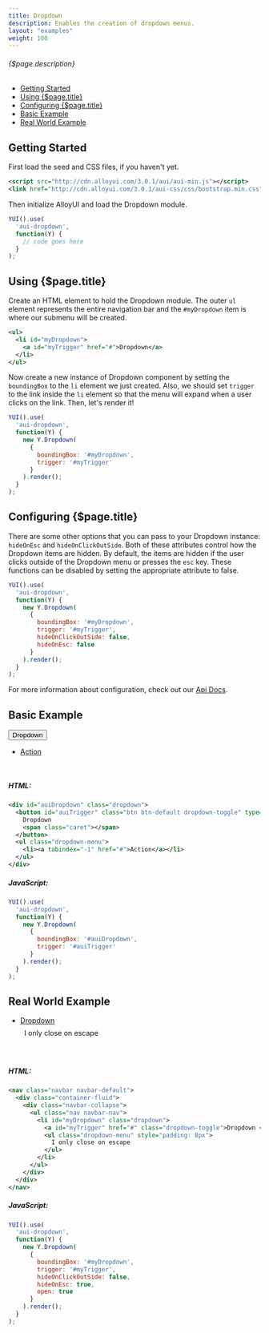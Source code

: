 ```yaml
---
title: Dropdown
description: Enables the creation of dropdown menus.
layout: "examples"
weight: 100
---
```


###### {$page.description}

- [Getting Started](#1)
- [Using {$page.title}](#2)
- [Configuring {$page.title}](#3)
- [Basic Example](#4)
- [Real World Example](#5)

<article id="1">

## Getting Started

First load the seed and CSS files, if you haven't yet.

```xml
<script src="http://cdn.alloyui.com/3.0.1/aui/aui-min.js"></script>
<link href="http://cdn.alloyui.com/3.0.1/aui-css/css/bootstrap.min.css" rel="stylesheet"></link>
```

Then initialize AlloyUI and load the Dropdown module.

```javascript
YUI().use(
  'aui-dropdown',
  function(Y) {
    // code goes here
  }
);
```

</article>

<article id="2">

## Using {$page.title}

Create an HTML element to hold the Dropdown module. The outer `ul` element represents the entire navigation bar and the `#myDropdown` item is where our submenu will be created.

```xml
<ul>
  <li id="myDropdown">
    <a id="myTrigger" href="#">Dropdown</a>
  </li>
</ul>
```

Now create a new instance of Dropdown component by setting the `boundingBox` to the `li` element we just created. Also, we should set `trigger` to the link inside the `li` element so that the menu will expand when a user clicks on the link. Then, let's render it!

```javascript
YUI().use(
  'aui-dropdown',
  function(Y) {
    new Y.Dropdown(
      {
        boundingBox: '#myDropdown',
        trigger: '#myTrigger'
      }
    ).render();
  }
);
```

</article>


<article id="3">

## Configuring {$page.title}

There are some other options that you can pass to your Dropdown instance: `hideOnEsc` and `hideOnClickOutSide`. Both of these attributes control how the Dropdown items are hidden. By default, the items are hidden if the user clicks outside of the Dropdown menu or presses the `esc` key. These functions can be disabled by setting the appropriate attribute to false.

```javascript
YUI().use(
  'aui-dropdown',
  function(Y) {
    new Y.Dropdown(
      {
        boundingBox: '#myDropdown',
        trigger: '#myTrigger',
        hideOnClickOutSide: false,
        hideOnEsc: false
      }
    ).render();
  }
);
```

<div class="alert alert-success">
For more information about configuration, check out our <a href="http://alloyui.com/api/modules/aui-dropdown.html" target="_blank"> Api Docs</a>.
</div>

</article>

<article id="4">

## Basic Example

<div id="auiDropdown" class="dropdown">
  <button id="auiTrigger" class="btn btn-default dropdown-toggle" type="button">
    Dropdown
    <span class="caret"></span>
  </button>
  <ul class="dropdown-menu">
    <li><a tabindex="-1" href="#">Action</a></li>
  </ul>
</div>

<script type="text/javascript">
{literal}
  YUI().use(
    'aui-dropdown',
    function(Y) {
      new Y.Dropdown(
        {
          boundingBox: '#auiDropdown',
          trigger: '#auiTrigger'
        }
      ).render();
    }
  );
{/literal}
</script>
<br>

##### HTML:
```xml
<div id="auiDropdown" class="dropdown">
  <button id="auiTrigger" class="btn btn-default dropdown-toggle" type="button">
    Dropdown
    <span class="caret"></span>
  </button>
  <ul class="dropdown-menu">
    <li><a tabindex="-1" href="#">Action</a></li>
  </ul>
</div>
```

##### JavaScript:
```javascript
YUI().use(
  'aui-dropdown',
  function(Y) {
    new Y.Dropdown(
      {
        boundingBox: '#auiDropdown',
        trigger: '#auiTrigger'
      }
    ).render();
  }
);
```

</article>

<article id="5">

## Real World Example

<nav class="navbar navbar-default">
  <div class="container-fluid">
    <div class="navbar-collapse">
      <ul class="nav navbar-nav">
        <li id="myDropdown" class="dropdown">
          <a id="myTrigger" href="#" class="dropdown-toggle">Dropdown <b class="caret"></b></a>
          <ul class="dropdown-menu" style="padding: 8px">
            I only close on escape
          </ul>
        </li>
      </ul>
    </div>
  </div>
</nav>

<script type="text/javascript">
{literal}
  YUI().use(
    'aui-dropdown',
    function(Y) {
      new Y.Dropdown(
        {
          boundingBox: '#myDropdown',
          trigger: '#myTrigger',
          hideOnClickOutSide: false,
          hideOnEsc: true,
          open: true
        }
      ).render();
    }
  );
{/literal}
</script>
<br>

##### HTML:
```xml
<nav class="navbar navbar-default">
  <div class="container-fluid">
    <div class="navbar-collapse">
      <ul class="nav navbar-nav">
        <li id="myDropdown" class="dropdown">
          <a id="myTrigger" href="#" class="dropdown-toggle">Dropdown <b class="caret"></b></a>
          <ul class="dropdown-menu" style="padding: 8px">
            I only close on escape
          </ul>
        </li>
      </ul>
    </div>
  </div>
</nav>
```

##### JavaScript:
```javascript
YUI().use(
  'aui-dropdown',
  function(Y) {
    new Y.Dropdown(
      {
        boundingBox: '#myDropdown',
        trigger: '#myTrigger',
        hideOnClickOutSide: false,
        hideOnEsc: true,
        open: true
      }
    ).render();
  }
);
```

</article>
